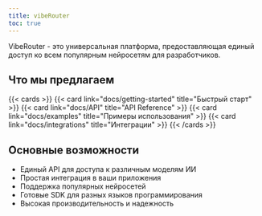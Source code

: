 ```yaml
---
title: vibeRouter
toc: true
---
```


VibeRouter - это универсальная платформа, предоставляющая единый доступ ко всем популярным нейросетям для разработчиков.

## Что мы предлагаем

<!-- Нужно добавить иконки в карточки через icon -->

{{< cards >}}
  {{< card link="docs/getting-started" title="Быстрый старт" >}}
  {{< card link="docs/API" title="API Reference" >}}
  {{< card link="docs/examples" title="Примеры использования" >}}
  {{< card link="docs/integrations" title="Интеграции" >}}
{{< /cards >}}

## Основные возможности

- Единый API для доступа к различным моделям ИИ
- Простая интеграция в ваши приложения
- Поддержка популярных нейросетей
- Готовые SDK для разных языков программирования
- Высокая производительность и надежность
